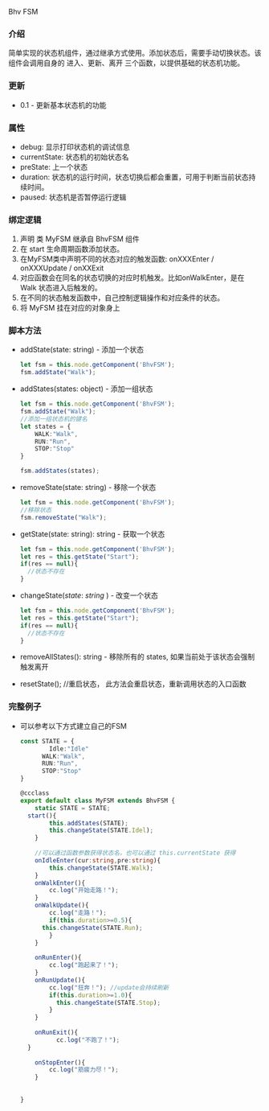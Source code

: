 Bhv FSM

### 介绍 

简单实现的状态机组件，通过继承方式使用。添加状态后，需要手动切换状态。该组件会调用自身的 进入、更新、离开 三个函数，以提供基础的状态机功能。

### 更新

- 0.1 - 更新基本状态机的功能

### 属性

- debug​:​ 显示打印状态机的调试信息
- currentState: 状态机的初始状态名
- preState: 上一个状态
- duration: 状态机的运行时间，状态切换后都会重置，可用于判断当前状态持续时间。
- paused: 状态机是否暂停运行逻辑

### 绑定逻辑

1. 声明 类  MyFSM 继承自 BhvFSM  组件
2. 在 start 生命周期函数添加状态。
3. 在MyFSM类中声明不同的状态对应的触发函数: onXXXEnter / onXXXUpdate / onXXExit 
4. 对应函数会在同名的状态切换的对应时机触发。比如onWalkEnter，是在 Walk 状态进入后触发的。
5. 在不同的状态触发函数中，自己控制逻辑操作和对应条件的状态。
6. 将 MyFSM 挂在对应的对象身上

### 脚本方法

- addState(state: string) - 添加一个状态

  ```typescript
  let fsm = this.node.getComponent('BhvFSM');
  fsm.addState("Walk");
  ```

- addStates(states: object) - 添加一组状态

  ```typescript
  let fsm = this.node.getComponent('BhvFSM');
  fsm.addState("Walk");
  //添加一组状态机的键名
  let states = {
      WALK:"Walk",
      RUN:"Run",
      STOP:"Stop"
  }
  
  fsm.addStates(states);
  
  ```

- removeState(state: string) - 移除一个状态

  ```typescript
  let fsm = this.node.getComponent('BhvFSM');
  //移除状态
  fsm.removeState("Walk");
  ```

- getState(state: string): string  - 获取一个状态

  ```typescript
  let fsm = this.node.getComponent('BhvFSM');
  let res = this.getState("Start");
  if(res == null){
  	//状态不存在
  }
  ```

- changeState(*state*: *string* )  - 改变一个状态

  ```typescript
  let fsm = this.node.getComponent('BhvFSM');
  let res = this.getState("Start");
  if(res == null){
  	//状态不存在
  }
  ```

- removeAllStates(): string  -  移除所有的 states, 如果当前处于该状态会强制触发离开

- resetState(); //重启状态， 此方法会重启状态，重新调用状态的入口函数

### 完整例子

- 可以参考以下方式建立自己的FSM

  ```typescript
  const STATE = {
          Idle:"Idle"
      	WALK:"Walk",
      	RUN:"Run",
      	STOP:"Stop"
  }
  
  @ccclass
  export default class MyFSM extends BhvFSM {
      static STATE = STATE;
  	start(){
          this.addStates(STATE);
          this.changeState(STATE.Idel);
      }
      
      //可以通过函数参数获得状态名，也可以通过 this.currentState 获得
      onIdleEnter(cur:string,pre:string){
          this.changeState(STATE.Walk);
      }
      onWalkEnter(){
          cc.log("开始走路！");
      }
      onWalkUpdate(){
          cc.log("走路！");
          if(this.duration>=0.5){
  		this.changeState(STATE.Run);
          }       
      }
      
      onRunEnter(){
          cc.log("跑起来了！");
      }
      onRunUpdate(){
          cc.log("狂奔！"); //update会持续刷新
          if(this.duration>=1.0){
  			this.changeState(STATE.Stop);
          }
      }
      
      onRunExit(){
            cc.log("不跑了！");
  	}
      
      onStopEnter(){
          cc.log("筋疲力尽！");
      }
      
      
  }
  
  
  ```



